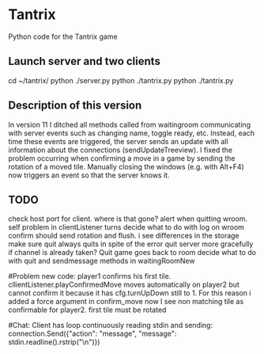 # Tantrix
Python code for the Tantrix game

## Launch server and two clients
cd ~/tantrix/
python ./server.py
python ./tantrix.py
python ./tantrix.py

## Description of this version
In version 11 I ditched all methods called from waitingroom communicating with server events such as changing name, toggle ready, etc. Instead, each time these events are triggered, the server sends an update with all information about the connections (sendUpdateTreeview). 
I fixed the problem occurring when confirming a move in a game by sending the rotation of a moved tile. 
Manually closing the windows (e.g. with Alt+F4) now triggers an event so that the server knows it. 

## TODO
check host port for client. where is that gone?
alert when quitting wroom. self problem in clientListener
turns
decide what to do with log on wroom
confirm should send rotation and flush. i see differences in the storage
make sure quit always quits in spite of the error
quit server more gracefully if channel is already taken?
Quit game goes back to room
decide what to do with quit and sendmessage methods in waitingRoomNew


#Problem new code: 
	player1 confirms his first tile. cllientListener.playConfirmedMove moves automatically on player2 but cannot confirm it because it has cfg.turnUpDown still to 1. For this reason i added a force argument in confirm_move
now I see non matching tile as confirmable for player2. first tile must be rotated

#Chat:
Client has loop continuously reading stdin and sending: 
	connection.Send({"action": "message", "message": stdin.readline().rstrip("\n")})

